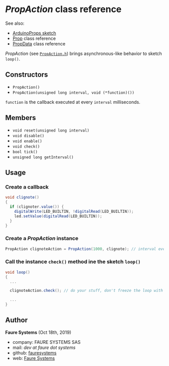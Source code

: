 # *PropAction* class reference
See also:
* <a href="https://github.com/xcape-io/ArduinoProps/blob/master/help/ArduinoProps_sketch.md#arduinoprops-sketch" target="_blank">ArduinoProps sketch</a>
* <a href="Prop.md" target="_blank">Prop</a> class reference
* <a href="PropData.md" target="_blank">PropData</a> class reference

*PropAction* (see <a href="https://github.com/xcape-io/ArduinoProps/blob/master/src/PropAction.h" target="_blank">`PropAction.h`</a>) brings asynchronous-like behavior to sketch `loop()`.


## Constructors
* `PropAction()`
* `PropAction(unsigned long interval, void (*function)())`

`function` is the callback executed at every `interval` milliseconds.

## Members
* `void reset(unsigned long interval)`
* `void disable()`
* `void enable()`
* `void check()`
* `bool tick()`
* `unsigned long getInterval()`

## Usage

### Create a callback
```csharp
void clignote()
{
  if (clignoter.value()) {
    digitalWrite(LED_BUILTIN, !digitalRead(LED_BUILTIN));
    led.setValue(digitalRead(LED_BUILTIN));
  }
}
```

### Create a *PropAction* instance
```csharp
PropAction clignoteAction = PropAction(1000, clignote); // interval every 1000 milliseconds
```

### Call the instance `check()` method ine the sketch `loop()`
```csharp
void loop()
{
  ...

  clignoteAction.check(); // do your stuff, don't freeze the loop with delay() calls

  ...
}
```


## Author

**Faure Systems** (Oct 18th, 2019)
* company: FAURE SYSTEMS SAS
* mail: *dev at faure dot systems*
* github: <a href="https://github.com/fauresystems?tab=repositories" target="_blank">fauresystems</a>
* web: <a href="https://faure.systems/" target="_blank">Faure Systems</a>